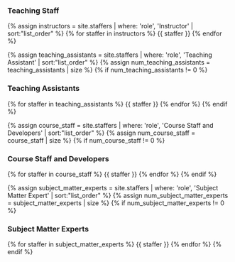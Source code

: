 ### Teaching Staff
{% assign instructors = site.staffers | where: 'role', 'Instructor' | sort:"list_order" %}
{% for staffer in instructors %}
{{ staffer }}
{% endfor %}

{% assign teaching_assistants = site.staffers | where: 'role', 'Teaching Assistant' | sort:"list_order" %}
{% assign num_teaching_assistants = teaching_assistants | size %}
{% if num_teaching_assistants != 0 %}
### Teaching Assistants
{% for staffer in teaching_assistants %}
{{ staffer }}
{% endfor %}
{% endif %}

{% assign course_staff = site.staffers | where: 'role', 'Course Staff and Developers' | sort:"list_order" %}
{% assign num_course_staff = course_staff | size %}
{% if num_course_staff != 0 %}
### Course Staff and Developers
{% for staffer in course_staff %}
{{ staffer }}
{% endfor %}
{% endif %}

{% assign subject_matter_experts = site.staffers | where: 'role', 'Subject Matter Expert' | sort:"list_order" %}
{% assign num_subject_matter_experts = subject_matter_experts | size %}
{% if num_subject_matter_experts != 0 %}
### Subject Matter Experts
{% for staffer in subject_matter_experts %}
{{ staffer }}
{% endfor %}
{% endif %}